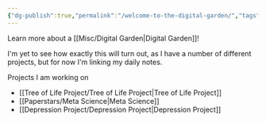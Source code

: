 ```yaml
---
{"dg-publish":true,"permalink":"/welcome-to-the-digital-garden/","tags":["gardenEntry"]}
---
```


Learn more about a [[Misc/Digital Garden\|Digital Garden]]!

I'm yet to see how exactly this will turn out, as I have a number of different projects, but for now I'm linking my daily notes. 


Projects I am working on
- [[Tree of Life Project/Tree of Life Project\|Tree of Life Project]]
- [[Paperstars/Meta Science\|Meta Science]]
- [[Depression Project/Depression Project\|Depression Project]]


